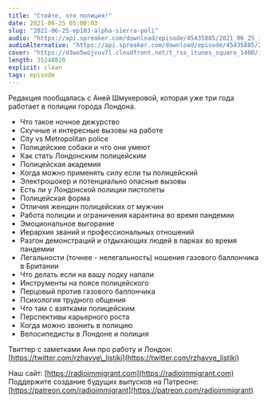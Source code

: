 ```yaml
---
title: "Стойте, это полиция!"
date: 2021-06-25 05:00:03
slug: "2021-06-25-ep103-alpha-sierra-poli"
audio: "https://api.spreaker.com/download/episode/45435885/2021_06_25_icast_ep103_alpha_sierra_police_london.mp3"
audioAlternative: "https://api.spreaker.com/download/episode/45435885/2021_06_25_icast_ep103_alpha_sierra_police_london.mp3"
cover: "https://d3wo5wojvuv7l.cloudfront.net/t_rss_itunes_square_1400/images.spreaker.com/original/2a785c2de8665fe8ae86b0b9b7c9ac70.jpg"
length: 35248820
explicit: clean
tags: episode
---
```


Редакция пообщалась с Аней Шмукеровой, которая уже три года работает в полиции города Лондона.  
  
* Что такое ночное дежурство  
* Скучные и интересные вызовы на работе  
* City vs Metropolitan police  
* Полицейские собаки и что они умеют  
* Как стать Лондонским полицейским  
* Полицейская академия  
* Когда можно применять силу если ты полицейский  
* Электрошокер и потенциально опасные вызовы  
* Есть ли у Лондонской полиции пистолеты  
* Полицейская форма  
* Отличия женщин полицейских от мужчин  
* Работа полиции и ограничения карантина во время пандемии  
* Эмоциональное выгорание  
* Иерархия званий и профессиональных отношений  
* Разгон демонстраций и отдыхающих людей в парках во время пандемии  
* Легальности (точнее - нелегальность) ношения газового баллончика в Британии  
* Что делать если на вашу лодку напали  
* Инструменты на поясе полицейского  
* Перцовый против газового баллончика  
* Психология трудного общения  
* Что там с взятками полицейским  
* Перспективы карьерного роста  
* Когда можно звонить в полицию  
* Велосипедисты в Лондоне и полиция  
  
Твиттер с заметками Ани про работу и Лондон: [https://twitter.com/rzhavye\_listiki](https://twitter.com/rzhavye_listiki)  
  
Наш сайт: [https://radioimmigrant.com](https://radioimmigrant.com)  
Поддержите создание будущих выпусков на Патреоне: [https://patreon.com/radioimmigrant](https://patreon.com/radioimmigrant)
